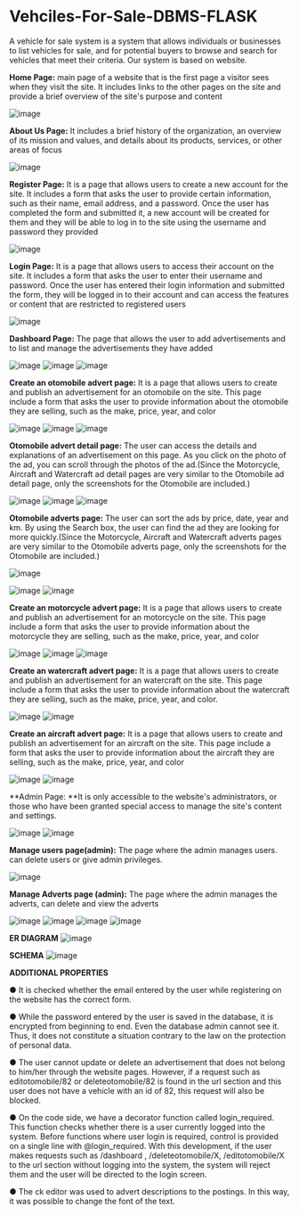# Vehciles-For-Sale-DBMS-FLASK
A vehicle for sale system is a system that allows individuals or businesses to list vehicles for sale, and for potential buyers to browse and search for vehicles that meet their criteria.  Our system is based on website.


**Home Page:** main page of a website that is the first page a visitor sees when they visit the site. It includes links to the other pages on the site and provide a brief overview of the site's purpose and content


![image](https://github.com/aliSiyar/Vehciles-For-Sale-DBMS-FLASK/assets/95187142/53a9e06b-58ec-4d3e-bc07-b9b41efeab61)



**About Us Page:** It  includes a brief history of the organization, an overview of its mission and values, and details about its products, services, or other areas of focus

![image](https://user-images.githubusercontent.com/95187142/230668771-cb4d17a3-e4e3-4e12-aedc-788f79d7e700.png)


**Register Page:** It is a page that allows users to create a new account for the site. It includes a form that asks the user to provide certain information, such as their name, email address, and a password. Once the user has completed the form and submitted it, a new account will be created for them and they will be able to log in to the site using the username and password they provided

![image](https://user-images.githubusercontent.com/95187142/230668880-890f819c-d09c-4834-be9e-dc1eeaeff4a3.png)


**Login Page:** It is a page that allows users to access their account on the site. It includes a form that asks the user to enter their username and password. Once the user has entered their login information and submitted the form, they will be logged in to their account and can access the features or content that are restricted to registered users



![image](https://user-images.githubusercontent.com/95187142/230668931-9c45f9e9-a2a7-454d-8ddd-86545ad5ad43.png)


**Dashboard Page:** The page that allows the user to add advertisements and to list and manage the advertisements they have added

![image](https://user-images.githubusercontent.com/95187142/230668979-9b8f4e1d-7090-437f-abf0-67d31d08c16b.png)
![image](https://user-images.githubusercontent.com/95187142/230669012-1b130337-5f80-4583-8b74-97ff13349fe6.png)
![image](https://user-images.githubusercontent.com/95187142/230669042-3b525278-6e27-4eb7-985f-f13f1d793bdb.png)


**Create an otomobile advert page:** It is a page that allows users to create and publish an advertisement for an otomobile on the site. This page include a form that asks the user to provide information about the otomobile they are selling, such as the make, price, year, and color

![image](https://user-images.githubusercontent.com/95187142/230669300-e5743a2b-9eca-4a9d-a0a8-db509d7855b2.png)
![image](https://user-images.githubusercontent.com/95187142/230669309-baa92833-f97f-40cf-9584-593a060728e8.png)
![image](https://user-images.githubusercontent.com/95187142/230669322-0553ba8e-dcd0-40a6-805b-135717646036.png)

**Otomobile advert detail page:** The user can access the details and explanations of an advertisement on this page. As you click on the photo of the ad, you can scroll through the photos of the ad.(Since the Motorcycle, Aircraft and Watercraft ad detail pages are very similar to the Otomobile ad detail page, only the screenshots for the Otomobile are included.)

![image](https://github.com/aliSiyar/Vehciles-For-Sale-DBMS-FLASK/assets/95187142/afdcdcf3-29e7-457e-9bd4-e3ab098b20be)
![image](https://github.com/aliSiyar/Vehciles-For-Sale-DBMS-FLASK/assets/95187142/04ee1182-3909-437c-a3bf-3a53ad6a15db)
![image](https://github.com/aliSiyar/Vehciles-For-Sale-DBMS-FLASK/assets/95187142/eb230574-a77c-437e-b501-c30b8eb128e7)

**Otomobile adverts page:** The user can sort the ads by price, date, year and km. By using the Search box, the user can find the ad they are looking for more quickly.(Since the Motorcycle, Aircraft and Watercraft adverts pages are very similar to the Otomobile adverts page, only the screenshots for the Otomobile are included.)

![image](https://github.com/aliSiyar/Vehciles-For-Sale-DBMS-FLASK/assets/95187142/b473998a-8aa2-40ec-99eb-e93f665e80f5)

![image](https://github.com/aliSiyar/Vehciles-For-Sale-DBMS-FLASK/assets/95187142/7f9d22f7-ba98-42c8-bb09-51938983a3a5)
![image](https://github.com/aliSiyar/Vehciles-For-Sale-DBMS-FLASK/assets/95187142/a0ed1b5d-cd78-476c-a1d4-41f294b8a7b3)






**Create an motorcycle advert page:** It is a page that allows users to create and publish an advertisement for an motorcycle on the site. This page include a form that asks the user to provide information about the motorcycle they are selling, such as the make, price, year, and color

![image](https://user-images.githubusercontent.com/95187142/230669389-cc7e18d2-01a9-4b55-a1d4-4b82b276f33a.png)
![image](https://user-images.githubusercontent.com/95187142/230669397-48b8b917-86b7-46f3-8287-f61e2fdb01e4.png)
![image](https://user-images.githubusercontent.com/95187142/230669407-a1206591-0463-4d72-9934-f8447646d0de.png)


**Create an watercraft advert page:** It is a page that allows users to create and publish an advertisement for an watercraft on the site. This page include a form that asks the user to provide information about the watercraft they are selling, such as the make, price, year, and color.

![image](https://user-images.githubusercontent.com/95187142/230669525-357b4e8c-cb68-4ec5-b89b-476fc9133474.png)
![image](https://user-images.githubusercontent.com/95187142/230669540-bcf1540c-c6eb-410d-8340-49d19e81f4c7.png)

**Create an aircraft advert page:** It is a page that allows users to create and publish an advertisement for an aircraft on the site. This page include a form that asks the user to provide information about the aircraft they are selling, such as the make, price, year, and color


![image](https://user-images.githubusercontent.com/95187142/230669633-1c5dcf13-4675-499c-ab3b-30c4d4cccb75.png)
![image](https://user-images.githubusercontent.com/95187142/230669682-778f2fa6-801a-4ce3-886f-055c6aba69b5.png)

**Admin Page: **It is only accessible to the website's administrators, or those who have been granted special access to manage the site's content and settings.

![image](https://user-images.githubusercontent.com/95187142/230669874-3a66980e-0f08-4861-87f2-5630b71228e0.png)
![image](https://user-images.githubusercontent.com/95187142/230669927-f56af93b-9f66-40b7-8b13-80504eb0892f.png)

**Manage users page(admin):** The page where the admin manages users. can delete users or give admin privileges.

![image](https://user-images.githubusercontent.com/95187142/230670174-7936514c-6a44-4fd8-ac1f-9d40df3c2aab.png)


**Manage Adverts page (admin):** The page where the admin manages the adverts, can delete and view the adverts

![image](https://user-images.githubusercontent.com/95187142/230670399-f38aa69e-6bbb-4fdb-b686-f3ba063d18e8.png)
![image](https://user-images.githubusercontent.com/95187142/230670471-26ce974a-a067-4b08-b69f-8ef6b5c598f6.png)
![image](https://user-images.githubusercontent.com/95187142/230670515-186bf312-59bb-4e17-bd9f-023c3ea139c8.png)
![image](https://user-images.githubusercontent.com/95187142/230670546-3ce4af20-9651-4a71-a79c-0f9c9807832f.png)


**ER DIAGRAM**
![image](https://github.com/aliSiyar/Vehciles-For-Sale-DBMS-FLASK/assets/95187142/85cbbdc2-975b-4589-9c86-05f25ee0acf7)

**SCHEMA**
![image](https://github.com/aliSiyar/Vehciles-For-Sale-DBMS-FLASK/assets/95187142/7fcbbbac-0280-45bb-9527-2936e09e495b)



**ADDITIONAL PROPERTIES**

● It is checked whether the email entered by the user while registering on the website has the correct form.

● While the password entered by the user is saved in the database, it is encrypted from beginning to end. Even the database admin cannot see it. Thus, it does not constitute a situation contrary to the law on the protection of personal data.

● The user cannot update or delete an advertisement that does not belong to him/her through the website pages. However, if a request such as editotomobile/82 or deleteotomobile/82 is found in the url section and this user does not have a vehicle with an id of 82, this request will also be blocked.

● On the code side, we have a decorator function called login_required. This function checks whether there is a user currently logged into the system. Before functions where user login  is required, control is provided on a single line with @login_required. With this development, if the user makes requests such as /dashboard , /deleteotomobile/X, /editotomobile/X to the url section without logging into the system, the system will reject them and the user will be directed to the login screen.

● The ck editor was used to advert descriptions to the postings. In this way, it was possible to change the font of the text.





